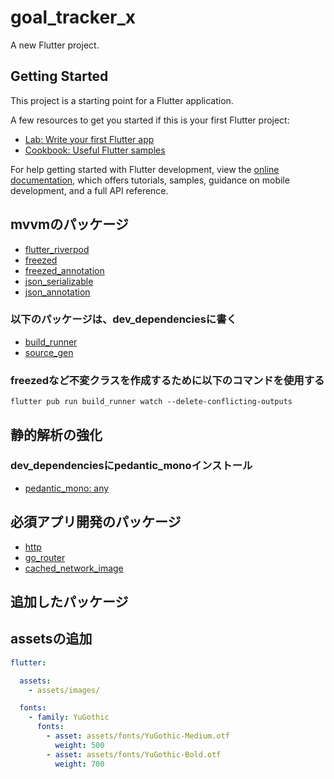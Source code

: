 # goal_tracker_x

A new Flutter project.

## Getting Started

This project is a starting point for a Flutter application.

A few resources to get you started if this is your first Flutter project:

- [Lab: Write your first Flutter app](https://docs.flutter.dev/get-started/codelab)
- [Cookbook: Useful Flutter samples](https://docs.flutter.dev/cookbook)

For help getting started with Flutter development, view the
[online documentation](https://docs.flutter.dev/), which offers tutorials,
samples, guidance on mobile development, and a full API reference.

## mvvmのパッケージ

- [flutter_riverpod](https://pub.dev/packages/flutter_riverpod)
- [freezed](https://pub.dev/packages/freezed)
- [freezed_annotation](https://pub.dev/packages/freezed_annotation)
- [json_serializable](https://pub.dev/packages/json_serializable)
- [json_annotation](https://pub.dev/packages/json_annotation)

### 以下のパッケージは、dev_dependenciesに書く

- [build_runner](https://pub.dev/packages/build_runner)
- [source_gen](https://pub.dev/packages/source_gen)

### freezedなど不変クラスを作成するために以下のコマンドを使用する

`flutter pub run build_runner watch --delete-conflicting-outputs`

## 静的解析の強化

### dev_dependenciesにpedantic_monoインストール

- [pedantic_mono: any](https://pub.dev/packages/pedantic_mono)

## 必須アプリ開発のパッケージ

- [http](https://pub.dev/packages/http)
- [go_router](https://pub.dev/packages/go_router)
- [cached_network_image](https://pub.dev/packages/cached_network_image)

## 追加したパッケージ

## assetsの追加

``` yaml
flutter:

  assets:
    - assets/images/

  fonts:
    - family: YuGothic
      fonts:
        - asset: assets/fonts/YuGothic-Medium.otf
          weight: 500
        - asset: assets/fonts/YuGothic-Bold.otf
          weight: 700
```
